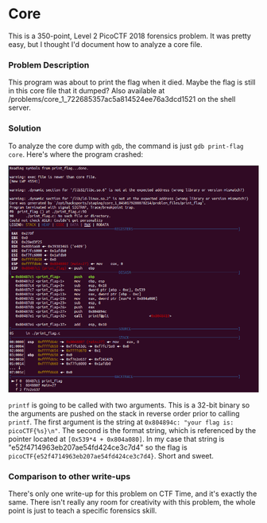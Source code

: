 # Core

This is a 350-point, Level 2 PicoCTF 2018 forensics problem. It was pretty easy, but I thought I'd document how to analyze a core file.

### Problem Description

This program was about to print the flag when it died. Maybe the flag is still in this core file that it dumped? Also available at /problems/core_1_722685357ac5a814524ee76a3dcd1521 on the shell server.

### Solution

To analyze the core dump with `gdb`, the command is just `gdb print-flag core`. Here's where the program crashed:

![./crash_location.png](./crash_location.png)

`printf` is going to be called with two arguments. This is a 32-bit binary so the arguments are pushed on the stack in reverse order prior to calling `printf`. The first argument is the string at `0x804894c:	"your flag is: picoCTF{%s}\n"`. The second is the format string, which is referenced by the pointer located at `[0x539*4 + 0x804a080]`. In my case that string is "e52f4714963eb207ae54fd424ce3c7d4" so the flag is `picoCTF{e52f4714963eb207ae54fd424ce3c7d4}`. Short and sweet.

### Comparison to other write-ups

There's only one write-up for this problem on CTF Time, and it's exactly the same. There isn't really any room for creativity with this problem, the whole point is just to teach a specific forensics skill.

